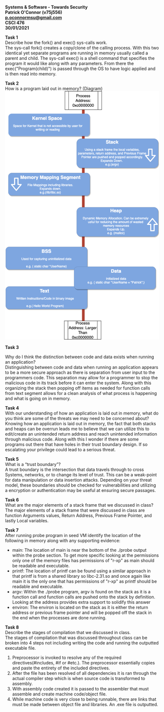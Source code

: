 **Systems & Software - Towards Security**  <br />
**Patrick O'Connor (v75j556)**  <br />
**p.oconnormsu@gmail.com**  <br />
**CSCI 476** <br />
**30/01/2021** <br />

**Task 1** <br />
Describe how the fork() and exec() sys-calls work.
<br />
The sys-call fork() creates a copy/clone of the calling process. With this two identical yet separate programs are running in memory usually called a parent and child. The sys-call exec() is a shell command that specifies the program it would like along with any parameters. From there the exec("Program(child)") is passed through the OS to have logic applied and is then read into memory.

**Task 2**<br />
How is a program laid out in memory? (Diagram)
<br />
![Diagram of running program laid out in memory ](./runningProgramMemory.png)


**Task 3**<br />

Why do I think the distinction between code and data exists when running an
application?
<br />
Distinguishing between code and data when running an application appears to be a
more secure approach as there is separation from user input to the programmers
code. This separation may allow for a programmer to stop the malicious code in
its track before it can enter the system. Along with this organizing the stack then popping off
items as needed for function calls from text segment allows for a clean analysis of
what process is happening and what is going on in memory.

**Task 4**<br />
With our understanding of how an application is laid out in memory, what do you
think are some of the threats we may need to be concerned about?
<br />
Knowing how an application is laid out in memory, the fact that both stacks and
heaps can be overrun leads me to believe that we can utilize this to edit/create
an unintended return address and reach unintended information through malicious code.
Along with this I wonder if there are some programs out there that have holes in
their trust boundary design. If so escalating your privilege could lead to a serious threat.


**Task 5**<br />
What is a “trust boundary”?
<br />
A trust boundary is the intersection that data travels through to cross Systems,
networks, or to change its level of trust. This can be a weak-point for data
manipulation or data insertion attacks. Depending on your threat model, these
boundaries should be checked for vulnerabilities and utilizing a encryption or authentication may be useful at ensuring secure passages.

**Task 6**<br />
What are the major elements of a stack frame that we discussed in class?
<br />
The major elements of a stack frame that were discussed in class are function
Arguments values, Return Address, Previous Frame Pointer, and lastly Local variables.



**Task 7** <br />
After running probe program in seed VM identify the location of the following in
memory along with any supporting evidence:
  -  main: The location of main is near the bottom of the ./probe output within
  the probe section. To get more specific looking at the permissions only one of
  the memory files has permissions of "r-xp" as main should be readable and executable.
  -  printf: The location of printf can be found using a similar approach in that
  printf is from a shared library so libc-2.31.so and once again like main it is
  the only one that has permissions of "r-xp" as printf should be readable and executable.
  -  argv: Within the ./probe program, argv is found on the stack as it is a
  function call and function calls are pushed onto the stack by definition.
  Looking at the address provides extra support to solidify this answer
  -  environ: The environ is located on the stack as it is either the return address
  or previous frame pointer and will be popped off the stack in the end when the processes are done running.


**Task 8** <br />
Describe the stages of compilation that we discussed in class.
<br />
The stages of compilation that was discussed throughout class can be broken into
4 steps not including writing the code and running the outputted executable file.


1.  Preprocessor is invoked to resolve any of the required directives(#includes, #if or #etc.). The preprocessor essentially copies and paste the entirety of the included directives.
2.  After the file has been resolved of all dependencies it is ran through the actual compiler step which is when source code is transformed to assembly.
3.  With assembly code created it is passed to the assembler that must assemble and create machine code/object file.
4.  While machine code is very close to being runnable, there are links that must be made between object file and libraries. An .exe file is outputted.
